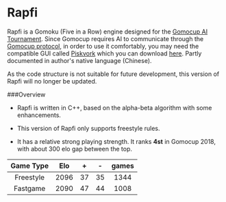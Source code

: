 # Rapfi

Rapfi is a Gomoku (Five in a Row) engine designed for the [Gomocup AI Tournament](http://gomocup.org/). Since Gomocup requires AI to communicate through the [Gomocup protocol](http://petr.lastovicka.sweb.cz/protocl2en.htm), in order to use it comfortably, you may need the compatible GUI called [Piskvork](https://github.com/wind23/piskvork_renju) which you can download [here](https://raw.githubusercontent.com/wind23/piskvork_renju/master/Release/piskvork_renju.zip). Partly documented in author's native language (Chinese).

As the code structure is not suitable for future development, this version of Rapfi will no longer be updated.

###Overview

+ Rapfi is written in C++, based on the alpha-beta algorithm with some enhancements.

+ This version of Rapfi only supports freestyle rules.
+ It has a relative strong playing strength. It ranks **4st** in Gomocup 2018, with about 300 elo gap between the top.

| Game Type | Elo  |  +   |  -   | games |
| :-------: | :--: | :--: | :--: | :---: |
| Freestyle | 2096 |  37  |  35  | 1344  |
| Fastgame  | 2090 |  47  |  44  | 1008  |



